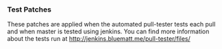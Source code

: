 ### Test Patches ###

These patches are applied when the automated pull-tester
tests each pull and when master is tested using jenkins.
You can find more information about the tests run at
[http://jenkins.bluematt.me/pull-tester/files/
](http://jenkins.bluematt.me/pull-tester/files/)
